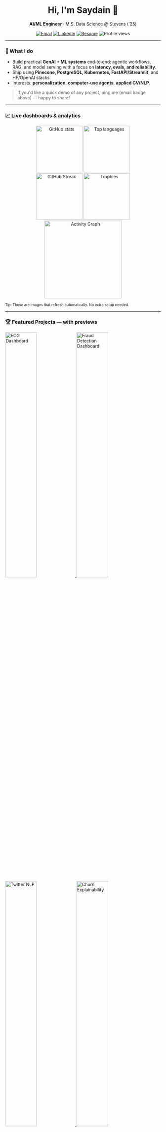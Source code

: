 <h1 align="center">Hi, I'm Saydain 👋</h1>
<p align="center"><b>AI/ML Engineer</b> · M.S. Data Science @ Stevens ('25)</p>
<p align="center">
  <a href="mailto:saydains786@gmail.com"><img alt="Email" src="https://img.shields.io/badge/Email-D14836?style=for-the-badge&logo=gmail&logoColor=white"></a>
  <a href="https://www.linkedin.com/in/saydain-sheikh/" target="_blank"><img alt="LinkedIn" src="https://img.shields.io/badge/LinkedIn-0A66C2?style=for-the-badge&logo=linkedin&logoColor=white"></a>
  <a href="RESUME_LINK_HERE" target="_blank"><img alt="Resume" src="https://img.shields.io/badge/Resume-6f42c1?style=for-the-badge&logo=readthedocs&logoColor=white"></a>
  <img alt="Profile views" src="https://komarev.com/ghpvc/?username=saydainsk&style=for-the-badge"/>
</p>

---

### 🚀 What I do

* Build practical **GenAI + ML systems** end‑to‑end: agentic workflows, RAG, and model serving with a focus on **latency, evals, and reliability**.
* Ship using **Pinecone, PostgreSQL, Kubernetes, FastAPI/Streamlit**, and HF/OpenAI stacks.
* Interests: **personalization**, **computer‑use agents**, **applied CV/NLP**.

> If you'd like a quick demo of any project, ping me (email badge above) — happy to share!

---

### 📈 Live dashboards & analytics

<div align="center">

<a href="https://github.com/anuraghazra/github-readme-stats"><img alt="GitHub stats" src="https://github-readme-stats.vercel.app/api?username=saydainsk&show_icons=true&rank_icon=github" height="150"></a> <a href="https://github.com/anuraghazra/github-readme-stats"><img alt="Top languages" src="https://github-readme-stats.vercel.app/api/top-langs/?username=saydainsk&layout=compact&langs_count=8" height="150"></a> <br/> <a href="https://github.com/DenverCoder1/github-readme-streak-stats"><img alt="GitHub Streak" src="https://streak-stats.demolab.com?user=saydainsk" height="150"></a> <a href="https://github.com/ryo-ma/github-profile-trophy"><img alt="Trophies" src="https://github-profile-trophy.vercel.app/?username=saydainsk" height="150"></a> <br/> <a href="https://github.com/Ashutosh00710/github-readme-activity-graph"><img alt="Activity Graph" src="https://github-readme-activity-graph.vercel.app/graph?username=saydainsk" height="250"></a>

</div>

<sub>Tip: These are images that refresh automatically. No extra setup needed.</sub>

---

### 🏆 Featured Projects — with previews

<p>
  <a href="https://github.com/saydainsk/ECG-Heart-Beat-Classification">
    <img src="assets/ecg-dashboard.png" alt="ECG Dashboard" width="45%"/>
  </a>
  <a href="https://github.com/saydainsk/Credit-Card-Fraud-Predictive-System">
    <img src="assets/fraud-dashboard.png" alt="Fraud Detection Dashboard" width="45%"/>
  </a>
</p>
<p>
  <a href="https://github.com/saydainsk/Twitter-Data-Sentimental-Analysis">
    <img src="assets/twitter-nlp.png" alt="Twitter NLP" width="45%"/>
  </a>
  <a href="https://github.com/saydainsk/Telecom-Churn-Prediction-with-PCA-and-Logistic-Regression">
    <img src="assets/churn-explain.png" alt="Churn Explainability" width="45%"/>
  </a>
</p>
<p>
  <a href="https://github.com/saydainsk/Agent-S">
    <img src="assets/agent-s-demo.gif" alt="Agent-S GUI Agent Demo" width="45%"/>
  </a>
  <a href="https://github.com/saydainsk/USC-Healthcare-Hackathon">
    <img src="assets/health-analytics.png" alt="Healthcare Analytics" width="45%"/>
  </a>
</p>

<sub>📂 Put PNG/GIF screenshots in <code>/assets</code> with the same names to light up the gallery (or rename here).</sub>

#### 🔹 Pinned repo one‑liners (copy into each repo’s **About**)

* **ECG Heartbeat Classification** — Arrhythmia detection with XGBoost & NN; **99% precision / 97% recall (normal beats)**; thorough EDA + error analysis.
* **Credit Card Fraud Predictive System** — End‑to‑end imbalanced learning pipeline (cost‑sensitive models, stratified CV); PR curve + **lift @ top‑k** monitoring.
* **Twitter Sentiment Analysis** — Custom tokenizer → **+20% data quality**; final model at **85% accuracy** on held‑out tweets.
* **Telecom Churn (PCA + Logistic Regression)** — Dimensionality reduction + interpretable coefficients; stable AUC with clean diagnostics.
* **Bike Sharing Demand** — Feature‑engineered regressors; model comparison with residual checks + cross‑validation.
* **USC Healthcare Hackathon** — Reproducible health analytics notebooks and datasets; clear README for quick runs.

---

### 📚 Case studies (fast reads)

<details>
<summary><b>ECG Heartbeat Classification</b> — Arrhythmia detection with classic ML + NN</summary>

* **Problem:** Detect abnormal heartbeats from ECG segments (imbalanced classes).
* **Approach:** Feature engineering (RR intervals, morphology) → baseline models (LR, RF) → tuned XGBoost + simple NN → threshold tuning and cost‑sensitive evals.
* **Highlights:** >XX% F1 on minority class; calibration for clinical interpretability; clean EDA and error analysis.
* **Stack:** Python, scikit‑learn, XGBoost, NumPy, Pandas, Matplotlib.

```mermaid
flowchart LR
  A[Raw ECG] --> B[Preprocess & Segment]
  B --> C[Feature Eng]
  C --> D{Model Family}
  D -->|XGBoost| E[Train]
  D -->|NN| E
  E --> F[Eval: F1/ROC/PR]
  F --> G[Threshold/Calibrate]
```

</details>

<details>
<summary><b>Credit Card Fraud Predictive System</b> — End‑to‑end imbalanced learning</summary>

* **Problem:** Real‑time fraud detection under severe class imbalance.
* **Approach:** Robust preprocessing → stratified CV → cost‑sensitive models (XGB/LightGBM) → threshold search for business cost.
* **Highlights:** Lift at top‑k, PR‑AUC gains vs baseline, clear notebook + slides.
* **Stack:** Python, scikit‑learn, XGBoost, imbalanced‑learn.

```mermaid
flowchart LR
  A[Transactions Stream] --> B[Feature Store]
  B --> C[Model Serve]
  C --> D[Decision: Flag/Hold]
  D --> E[Analyst Review]
```

</details>

<details>
<summary><b>Agent‑S Experiments</b> — Multi‑agent GUI automation for mobile QA</summary>

* **Problem:** Automate Android UI tasks (Wi‑Fi toggles, calendar events) with tool‑using agents.
* **Approach:** Planner → Executor → Verifier loop; structured logs; replayable tests; visual renderer.
* **Highlights:** Self‑check + recovery, modular tasks (`settings_wifi`, `calendar_create`).
* **Stack:** Python, asyncio, PIL, custom in‑memory AndroidEnv.

```mermaid
sequenceDiagram
  participant Planner
  participant Executor
  participant Env as AndroidEnv
  participant Verifier
  Planner->>Executor: Plan actions
  Executor->>Env: Tap/Type/Swipe
  Env-->>Executor: New UI state
  Executor->>Verifier: Trace + screenshot
  Verifier-->>Planner: Pass/Retry hint
```

</details>

---

### 🧰 Tech I use

<p>
  <img alt="Python" src="https://img.shields.io/badge/Python-3776AB?logo=python&logoColor=white"> 
  <img alt="PyTorch" src="https://img.shields.io/badge/PyTorch-EE4C2C?logo=pytorch&logoColor=white">
  <img alt="TensorFlow" src="https://img.shields.io/badge/TensorFlow-FF6F00?logo=tensorflow&logoColor=white">
  <img alt="scikit-learn" src="https://img.shields.io/badge/scikit--learn-F7931E?logo=scikitlearn&logoColor=white">
  <img alt="Transformers" src="https://img.shields.io/badge/HuggingFace-FFD21E?logo=huggingface&logoColor=black">
  <img alt="LangChain" src="https://img.shields.io/badge/LangChain-1C3C3C?logo=chainlink&logoColor=white">
  <img alt="Pinecone" src="https://img.shields.io/badge/Pinecone-0F9D58?logo=pinecone&logoColor=white">
  <img alt="PostgreSQL" src="https://img.shields.io/badge/PostgreSQL-4169E1?logo=postgresql&logoColor=white">
  <img alt="Kafka" src="https://img.shields.io/badge/Apache%20Kafka-231F20?logo=apachekafka&logoColor=white">
  <img alt="Redis" src="https://img.shields.io/badge/Redis-DC382D?logo=redis&logoColor=white">
  <img alt="Docker" src="https://img.shields.io/badge/Docker-2496ED?logo=docker&logoColor=white">
  <img alt="Kubernetes" src="https://img.shields.io/badge/Kubernetes-326CE5?logo=kubernetes&logoColor=white">
  <img alt="FastAPI" src="https://img.shields.io/badge/FastAPI-009688?logo=fastapi&logoColor=white">
  <img alt="Streamlit" src="https://img.shields.io/badge/Streamlit-FF4B4B?logo=streamlit&logoColor=white">
  <img alt="Airflow" src="https://img.shields.io/badge/Apache%20Airflow-017CEE?logo=apacheairflow&logoColor=white">
  <img alt="Pandas" src="https://img.shields.io/badge/Pandas-150458?logo=pandas&logoColor=white">
  <img alt="NumPy" src="https://img.shields.io/badge/NumPy-013243?logo=numpy&logoColor=white">
  <img alt="Git" src="https://img.shields.io/badge/Git-F05032?logo=git&logoColor=white">
  <img alt="Linux" src="https://img.shields.io/badge/Linux-FCC624?logo=linux&logoColor=black">
</p>

---

### 🧪 How I build (signals of rigor)

* **Evals-first:** simple golden sets + regression tests for RAG/agents.
* **Latency budgets:** measure p95/p99 end‑to‑end; profile token/IO hotspots.
* **Ops:** containerized services, health probes, structured logs, small PRs.

---

### 📬 Get in touch

* Email: **[saydains786@gmail.com](mailto:saydains786@gmail.com)**
* LinkedIn: **[https://www.linkedin.com/in/saydain-sheikh/](https://www.linkedin.com/in/saydain-sheikh/)**
* Open to: **AI/ML Engineer, Data Scientist** roles · NYC/Remote (update as needed)

---

